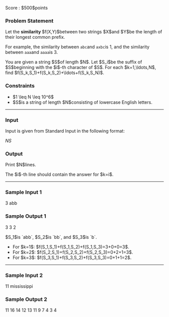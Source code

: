 
<div>

<span>

<span>

<p>
Score : $500$points
</p>

<div>

<section>

### **Problem Statement**

<p>
Let the 
<strong>
similarity
</strong>
$f(X,Y)$between two strings $X$and $Y$be the length of their longest common prefix.

For example, the similarity between `abc`and `axbc`is $1$, and the similarity between `aaa`and `aaaa`is $3$.
</p>

<p>
You are given a string $S$of length $N$. Let $S_i$be the suffix of $S$beginning with the $i$-th character of $S$. For each $k=1,\ldots,N$, find $f(S_k,S_1)+f(S_k,S_2)+\ldots+f(S_k,S_N)$.
</p>

</section>

</div>

<div>

<section>

### **Constraints**

<ul>

<li>
$1 \leq N \leq 10^6$
</li>

<li>
$S$is a string of length $N$consisting of lowercase English letters.
</li>

</ul>

</section>

</div>

---

<div>

<div>

<section>

### **Input**

<p>
Input is given from Standard Input in the following format:
</p>

<div>

$N$$S$
</div>

</section>

</div>

<div>

<section>

### **Output**

<p>
Print $N$lines.
</p>

<p>
The $i$-th line should contain the answer for $k=i$.
</p>

</section>

</div>

</div>

---

<div>

<section>

### **Sample Input 1**

<div>

3
abb

</div>

</section>

</div>

<div>

<section>

### **Sample Output 1**

<div>

3
3
2

</div>

<p>
$S_1$is `abb`, $S_2$is `bb`, and $S_3$is `b`.
</p>

<ul>

<li>
For $k=1$: $f(S_1,S_1)+f(S_1,S_2)+f(S_1,S_3)=3+0+0=3$.
</li>

<li>
For $k=2$: $f(S_2,S_1)+f(S_2,S_2)+f(S_2,S_3)=0+2+1=3$.
</li>

<li>
For $k=3$: $f(S_3,S_1)+f(S_3,S_2)+f(S_3,S_3)=0+1+1=2$.
</li>

</ul>

</section>

</div>

---

<div>

<section>

### **Sample Input 2**

<div>

11
mississippi

</div>

</section>

</div>

<div>

<section>

### **Sample Output 2**

<div>

11
16
14
12
13
11
9
7
4
3
4

</div>

</section>

</div>

</span>

</span>

</div>
